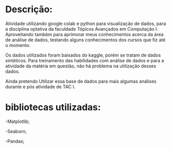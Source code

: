 # Descrição:
Atividade utilizando google colab e python para visualização de dados, para a disciplina optativa da faculdade Tópicos Avançados em Computação I. Aproveitando também para aprimorar meus conhecimentos acerca da área de análise de dados, testando alguns conhecimentos dos cursos que fiz até o momento.

Os dados utilizados foram baixados do kaggle, porém se tratam de dados sintéticos. Para treinamento das habilidades com análise de dados e para a atividade da matéria em questão, não há problema na utilização desses dados.

Ainda pretendo Utilizar essa base de dados para mais algumas análises durante e pós atividade de TAC I.

# bibliotecas utilizadas:
-Matplotlib;

-Seaborn;

-Pandas;
